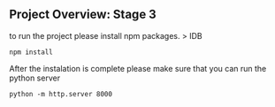 ## Project Overview: Stage 3

to run the project please install npm packages. > IDB
```
npm install
```
 
After the instalation is complete please make sure that you can run the python server 
```
python -m http.server 8000
```
